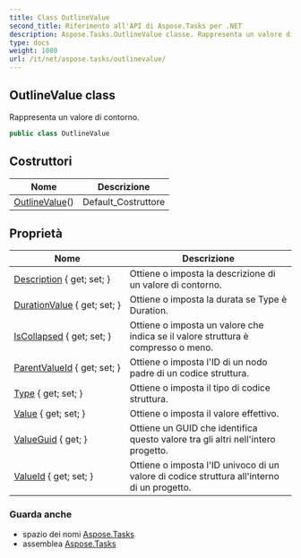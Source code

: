 ```yaml
---
title: Class OutlineValue
second_title: Riferimento all'API di Aspose.Tasks per .NET
description: Aspose.Tasks.OutlineValue classe. Rappresenta un valore di contorno.
type: docs
weight: 1080
url: /it/net/aspose.tasks/outlinevalue/
---
```

## OutlineValue class

Rappresenta un valore di contorno.

```csharp
public class OutlineValue
```

## Costruttori

| Nome | Descrizione |
| --- | --- |
| [OutlineValue](outlinevalue/)() | Default_Costruttore |

## Proprietà

| Nome | Descrizione |
| --- | --- |
| [Description](../../aspose.tasks/outlinevalue/description/) { get; set; } | Ottiene o imposta la descrizione di un valore di contorno. |
| [DurationValue](../../aspose.tasks/outlinevalue/durationvalue/) { get; set; } | Ottiene o imposta la durata se Type è Duration. |
| [IsCollapsed](../../aspose.tasks/outlinevalue/iscollapsed/) { get; set; } | Ottiene o imposta un valore che indica se il valore struttura è compresso o meno. |
| [ParentValueId](../../aspose.tasks/outlinevalue/parentvalueid/) { get; set; } | Ottiene o imposta l'ID di un nodo padre di un codice struttura. |
| [Type](../../aspose.tasks/outlinevalue/type/) { get; set; } | Ottiene o imposta il tipo di codice struttura. |
| [Value](../../aspose.tasks/outlinevalue/value/) { get; set; } | Ottiene o imposta il valore effettivo. |
| [ValueGuid](../../aspose.tasks/outlinevalue/valueguid/) { get; } | Ottiene un GUID che identifica questo valore tra gli altri nell'intero progetto. |
| [ValueId](../../aspose.tasks/outlinevalue/valueid/) { get; set; } | Ottiene o imposta l'ID univoco di un valore di codice struttura all'interno di un progetto. |

### Guarda anche

* spazio dei nomi [Aspose.Tasks](../../aspose.tasks/)
* assemblea [Aspose.Tasks](../../)


